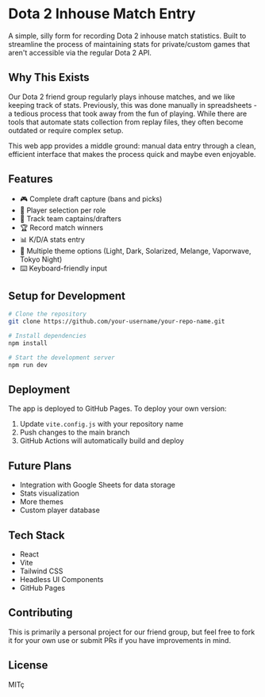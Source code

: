 # Dota 2 Inhouse Match Entry

A simple, silly form for recording Dota 2 inhouse match statistics. Built to streamline the process of maintaining stats for private/custom games that aren't accessible via the regular Dota 2 API.

## Why This Exists

Our Dota 2 friend group regularly plays inhouse matches, and we like keeping track of stats. Previously, this was done manually in spreadsheets - a tedious process that took away from the fun of playing. While there are tools that automate stats collection from replay files, they often become outdated or require complex setup.

This web app provides a middle ground: manual data entry through a clean, efficient interface that makes the process quick and maybe even enjoyable.

## Features

- 🎮 Complete draft capture (bans and picks)
- 👥 Player selection per role
- 👑 Track team captains/drafters
- 🏆 Record match winners
- 📊 K/D/A stats entry
- 🌙 Multiple theme options (Light, Dark, Solarized, Melange, Vaporwave, Tokyo Night)
- ⌨️ Keyboard-friendly input

## Setup for Development

```bash
# Clone the repository
git clone https://github.com/your-username/your-repo-name.git

# Install dependencies
npm install

# Start the development server
npm run dev
```

## Deployment

The app is deployed to GitHub Pages. To deploy your own version:

1. Update `vite.config.js` with your repository name
2. Push changes to the main branch
3. GitHub Actions will automatically build and deploy

## Future Plans

- Integration with Google Sheets for data storage
- Stats visualization
- More themes
- Custom player database

## Tech Stack

- React
- Vite
- Tailwind CSS
- Headless UI Components
- GitHub Pages

## Contributing

This is primarily a personal project for our friend group, but feel free to fork it for your own use or submit PRs if you have improvements in mind.

## License

MITç
